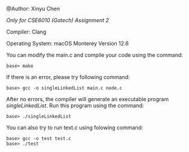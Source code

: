 @Author: Xinyu Chen

*Only for CSE6010 (Gatech) Assignment 2*

Compiler: Clang

Operating System: macOS Monterey Version 12.6


You can modify the main.c and compile your code using the command:

```
base> make
```

If there is an error, please try following command:
```
base> gcc -o singleLinkedList main.c node.c
```

After no errors, the compiler will generate an executable program *singleLinkedList*. Run this program using the command:
```
base> ./singleLinkedList
```

You can also try to run text.c using folowing command:
```
base> gcc -o test test.c
base> ./test
```

